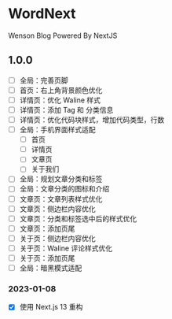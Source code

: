 # WordNext

Wenson Blog Powered By NextJS

## 1.0.0

- [ ] 全局：完善页脚
- [ ] 首页：右上角背景颜色优化
- [ ] 详情页：优化 Waline 样式
- [ ] 详情页：添加 Tag 和 分类信息
- [ ] 详情页：优化代码块样式，增加代码类型，行数
- [ ] 全局：手机界面样式适配
  - [ ] 首页
  - [ ] 详情页
  - [ ] 文章页
  - [ ] 关于我们
- [ ] 全局：规划文章分类和标签
- [ ] 全局：文章分类的图标和介绍
- [ ] 文章页：文章列表样式优化
- [ ] 文章页：侧边栏内容优化
- [ ] 文章页：分类和标签选中后的样式优化
- [ ] 文章页：添加页尾
- [ ] 关于页：侧边栏内容优化
- [ ] 关于页：Waline 评论样式优化
- [ ] 关于页：添加页尾
- [ ] 全局：暗黑模式适配

### 2023-01-08

- [x] 使用 Next.js 13 重构
